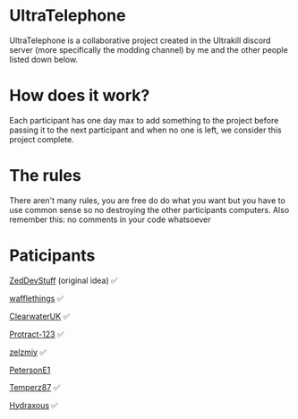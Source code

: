 # UltraTelephone

UltraTelephone is a collaborative project created in the Ultrakill discord server (more specifically the modding channel) by me and the other people listed down below.

# How does it work?

Each participant has one day max to add something to the project before passing it to the next participant and when no one is left, we consider this project complete.

# The rules

There aren't many rules, you are free do do what you want but you have to use common sense so no destroying the other participants computers.
Also remember this: no comments in your code whatsoever

# Paticipants

[ZedDevStuff](https://github.com/ZedDevStuff) (original idea) ✅

[wafflethings](https://github.com/wafflethings) ✅

[ClearwaterUK](https://github.com/ClearwaterUK) ✅

[Protract-123](https://github.com/Protract-123) ✅

[zelzmiy](https://github.com/zelzmiy) ✅

[PetersonE1](https://github.com/PetersonE1)

[Temperz87](https://github.com/Temperz87) ✅

[Hydraxous](https://github.com/Hydraxous) ✅

[]()

